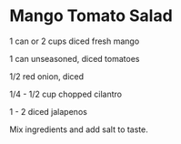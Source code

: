 # Mango Tomato Salad

1 can or 2 cups diced fresh mango

1 can unseasoned, diced tomatoes

1/2 red onion, diced

1/4 - 1/2 cup chopped cilantro

1 - 2 diced jalapenos

Mix ingredients and add salt to taste.


